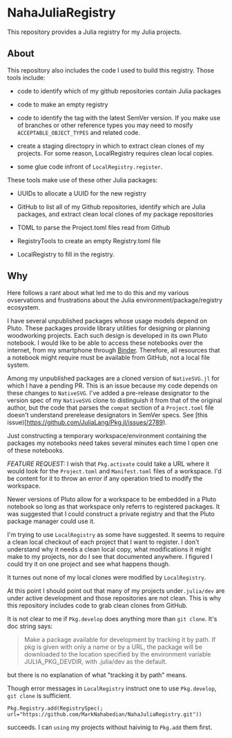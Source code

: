 # NahaJuliaRegistry

This repository provides a Julia registry for my Julia projects.

## About

This repository also includes the code I used to build this registry.
Those tools include:

- code to identify which of my github repositories contain Julia packages

- code to make an empty registry

- code to identify the tag with the latest SemVer version.  If you make use of branches or other reference types you may need to mosify `ACCEPTABLE_OBJECT_TYPES` and related code.

- create a staging directopry in which to extract clean clones of my projects.  For some reason, LocalRegistry requires clean local copies.

- some glue code infront of `LocalRegistry.register`.


These tools make use of these other Julia packages:

- UUIDs to allocate a UUID for the new registry

- GitHub to list all of my Github repositories, identify which are Julia packages, and extract clean local clones of my package repositories

- TOML to parse the Project.toml files read from Github

- RegistryTools to create an empty Registry.toml file

- LocalRegistry to fill in the registry.


## Why

Here follows a rant about what led me to do this and my various
ovservations and frustrations about the Julia
environment/package/registry ecosystem.


I have several unpublished packages whose usage models depend on
Pluto.  These packages provide library utilities for designing or
planning woodworking projects.  Each such design is developed in its
own Pluto notebook.  I would like to be able to access these notebooks
over the internet, from my smartphone through
[Binder](https://mybinder.org/).
Therefore, all resources that a notebook might require must be
available from GitHub, not a local file system.

Among my unpublished packages are a cloned version of `NativeSVG.jl` for
which I have a pending PR.  This is an issue because my code depends
on these changes to `NativeSVG`.  I've added a pre-release designator
to the version spec of my `NativeSVG` clone to distinguish it from
that of the original author, but the code that parses the `compat`
section of a `Project.toml` file doesn't understand prerelease
designators in SemVer specs. See
[this issue)[https://github.com/JuliaLang/Pkg.jl/issues/2789).

Just constructing a temporary workspace/environment containing the
packages my notebooks need takes several minutes each time I open one
of these notebooks.

*FEATURE REQUEST:* I wish that `Pkg.activate` could take a URL where
it would look for the `Project.toml` and `Manifest.toml` files of a
workspace.  I'd be content for it to throw an error if any operation
tried to modify the workspace.

Newer versions of Pluto allow for a workspace to be embedded in a
Pluto notebook so long as that workspace only referrs to registered
packages.  It was suggested that I could construct a private registry
and that the Pluto package manager could use it.

I'm trying to use `LocalRegistry` as some have suggested.  It seems to
require a clean local checkout of each project that I want to
register.  I don't understand why it needs a clean local copy, what
modifications it might make to my projects, nor do I see that
documented anywhere.  I figured I could try it on one project and see
what happens though.

It turnes out none of my local clones were modified by `LocalRegistry`.

At this point I should point out that many of my projects
under`.julia/dev` are under active development and those repositories
are not clean.  This is why this repository includes code to grab
clean clones from GitHub.

It is not clear to me if `Pkg.develop` does anything more than `git
clone`.  It's doc string says:

> Make a package available for development by tracking it by path. If pkg is given with only a name or by a URL, the package will be downloaded to the location specified by the environment variable JULIA_PKG_DEVDIR, with .julia/dev as the default.

but there is no explanation of what "tracking it by path" means.

Though error messages in `LocalRegistry` instruct one to use
`Pkg.develop`, `git clone` is sufficient.

```
Pkg.Registry.add(RegistrySpec(; url="https://github.com/MarkNahabedian/NahaJuliaRegistry.git"))
```

succeeds.  I can `using` my projects without haivinig to `Pkg.add` them first.

